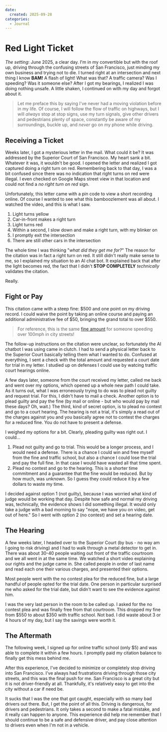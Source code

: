 ```yaml
---
date:
  created: 2025-09-28
categories:
  - Journal
---
```

# Red Light Ticket

*The setting*: June 2025, a clear day. I'm in my convertible but with the roof up, driving through the confusing streets of San Francisco, just minding my own business and trying not to die. I turned right at an intersection and next thing I know **BAM!** A flash of light! What was that? A traffic camera? Was I speeding? Was it someone else? After I got my bearings, I realized I was doing nothing unsafe. A little shaken, I continued on with my day and forgot about it.

> Let me preface this by saying I've never had a moving violation before in my life. Of course, I will follow the flow of traffic on highways, but I will *always* stop at stop signs, use my turn signals, give other drivers and pedestrians plenty of space, constantly be aware of my surroundings, buckle up, and *never* go on my phone while driving.

<!-- more -->

## Receiving a Ticket

Weeks later, I got a mysterious letter in the mail. What could it be? It was addressed by the Superior Court of San Francisco. My heart sank a bit. Whatever it was, it wouldn't be good. I opened the letter and realized I got captured doing a right turn on red. Remembering back to that day, I was a bit confused since there was no indication that right turns on red were illegal. I even checked on Google Maps street view in that location and could not find a *no right turn on red* sign.

Unfortunately, this letter came with a pin code to view a short recording online. Of course I wanted to see what this bamboozlement was all about. I watched the video, and this is what I saw.

1. Light turns yellow
1. Car-in-front makes a right turn
1. Light turns red
1. Within a second, I slow down and make a right turn, with my blinker on
1. I promptly exit the intersection
1. There are still other cars in the intersection

The whole time I was thinking "*what did they get me for?*" The reason for the citation was in fact a right turn on red. It still didn't really make sense to me, so I explained my situation to an AI chat bot. It explained back that after the light becomes red, the fact that I didn't **STOP COMPLETELY** *technically* validates the citation.

Really.

## Fight or Pay

This citation came with a steep fine: \$500 and one point on my driving record. I could waive the point by taking an online course and paying an additional administrative fee of \$50, bringing the grand total to over \$550.

> For reference, this is the same [fine amount](https://www.sfmta.com/projects/speed-safety-cameras) for someone speeding over 100mph in city streets!

The follow-up instructions on the citation were unclear, so fortunately the AI chatbot I was using came in clutch. I had to send a physical letter back to the Superior Court basically telling them what I wanted to do. Confused at everything, I sent a check with the total amount and requested a court date for trial in my letter. I studied up on defenses I could use by watcing traffic court hearings online.

A few days later, someone from the court received my letter, called me back and went over my options, which opened up a whole new path I could take. As it turns out, what I was erroneously trying to do was to plead not guilty and request trial. For this, I didn't have to mail a check. Another option is to plead guilty and pay the fine (by mail or online - but who would pay by mail these days? Oh, wait.) The third, kind of secret option, is to plead no contest and go to a court hearing. The hearing is not a trial, it's simply a read out of the charges against you and you basically agree not to contest the charges for a reduced fine. You do not have to present a defense.

I weighed my options for a bit. Clearly, pleading guilty was right out. I could...

1. Plead not guilty and go to trial. This would be a longer process, and I would need a defense. There is a chance I could win and free myself from the fine and traffic school, but also a chance I could lose the trial and pay the full fine. In that case I would have wasted all that time spent.
1. Plead no contest and go to the hearing. This is a shorter time commitment and a guarantee that the fine would be reduced. But by how much, was unknown. So I guess they could reduce it by a few dollars to waste my time.

I decided against option 1 (not guilty), because I was worried what kind of judge would be working that day. Despite how safe and normal my driving was, technically, the evidence shows I did something illegal. It would only take a judge with a bad morning to say "nope, we have you on video, get out of here." So I went with option 2 (no contest) and set a hearing date.

## The Hearing

A few weeks later, I headed over to the Superior Court (by bus - no way am I going to risk driving) and I had to walk through a metal detector to get in. There was about 30-40 people waiting out front of the traffic courtroom and we all went in at the same time. We watched a short video explaining our rights and the judge came in. She called people in order of last name and read each one their various charges, and presented their options.

Most people went with the no contest plea for the reduced fine, but a large handful of people opted for the trial date. One person in particular surprised me who asked for the trial date, but didn't want to see the evidence against him.

I was the very last person in the room to be called up. I asked for the no contest plea and was finally free from that courtroom. This dropped my fine from \$550 to about \$350 with traffic school. Not bad. I did waste about 3 or 4 hours of my day, but I say the savings were worth it.

## The Aftermath

The following week, I signed up for online traffic school (only \$5) and was able to complete it within a few hours. I promptly paid my citation balance to finally get this mess behind me.

After this experience, I've decided to minimize or completely stop driving into San Francisco. I've always had frustrations driving through those city streets, and this was the final push for me. San Francisco is a great city but it is not driver-friendly at all. Thankfully, it's relatively easy to get into the city without a car if need be.

It sucks that I was the one that got caught, especially with so many bad drivers out there. But, I get the point of all this. Driving is dangerous, for drivers and pedestrians. It only takes a second to make a fatal mistake, and it really can happen to anyone. This experience did help me remember that I should continue to be a safe and defensive driver, and pay close attention to drivers even when I'm not in a vehicle.